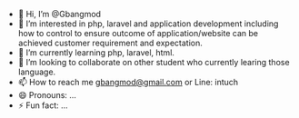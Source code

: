 - 👋 Hi, I’m @Gbangmod
- 👀 I’m interested in php, laravel and application development including how to control to ensure outcome of application/website can be achieved customer requirement and expectation.
- 🌱 I’m currently learning php, laravel, html.
- 💞️ I’m looking to collaborate on other student who currently learing those language.
- 📫 How to reach me gbangmod@gmail.com or Line: intuch
- 😄 Pronouns: ...
- ⚡ Fun fact: ...

<!---
Gbangmod/Gbangmod is a ✨ special ✨ repository because its `README.md` (this file) appears on your GitHub profile.
You can click the Preview link to take a look at your changes.
--->
